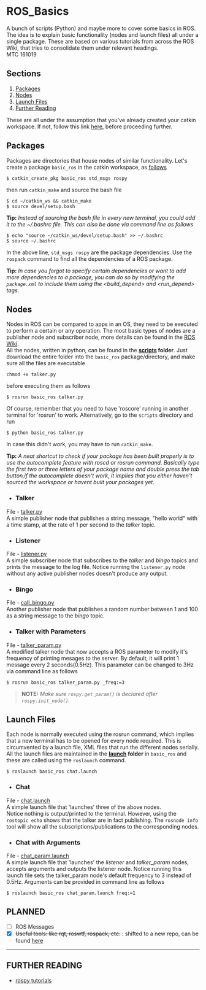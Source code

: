 # ROS_Basics
A  bunch of scripts (Python) and maybe more to cover some basics in ROS.
The idea is to explain basic functionality (nodes and launch files) all under a single package. These are based on various tutorials from across the ROS Wiki, that tries to consolidate them under relevant headings.
<br> MTC 161019


## Sections
1. [Packages](#packages)
2. [Nodes](#nodes)
3. [Launch Files](#launch-files)
4. [Further Reading](#further-reading)


These are all under the assumption that you've already created your catkin workspace. If not, follow this link [here](http://wiki.ros.org/catkin/Tutorials/create_a_workspace), before proceeding further.


## Packages
Packages are directories that house nodes of similar functionality. Let's create a package `basic_ros` in the catkin workspace, as [follows](http://wiki.ros.org/ROS/Tutorials/CreatingPackage)
```
$ catkin_create_pkg basic_ros std_msgs rospy
```
then run `catkin_make` and source the bash file 
```
$ cd ~/catkin_ws && catkin_make
$ source devel/setup.bash
```
**Tip:** 
*Instead of sourcing the bash file in every new terminal, you could add it to the ~/.bashrc file. This can also be done via command line as follows*
```
$ echo "source ~/catkin_ws/devel/setup.bash" >> ~/.bashrc
$ source ~/.bashrc
```


In the above line, `std_msgs rospy` are the package dependencies. Use the `rospack` command to find all the dependencies of a ROS package. <br>


**Tip:** 
*In case you forgot to specify certain dependencies or want to add more dependencies to a package, you can do so by modifying the `package.xml` to include them using the <build_depend> and <run_depend> tags.*


## Nodes
Nodes in ROS can be compared to apps in an OS, they need to be executed to perform a certain or any operation. The most basic types of nodes are a publisher node and subscriber node, more details can be found in the [ROS Wiki](http://wiki.ros.org/ROS/Tutorials/WritingPublisherSubscriber%28python%29). 
<br>All the nodes, written in python, can be found in the **[scripts](https://github.com/mtc-20/ROS_Basics/tree/master/scripts)  folder**. Just download the entire folder into the `basic_ros` package/directory, and make sure all the files are executable
```
chmod +x talker.py
```
before executing them as follows
```
$ rosrun basic_ros talker.py
```
Of course, remember that you need to have 'roscore' running in another terminal for 'rosrun' to work. Alternatively, go to the `scripts` directory and run 
```
$ python basic_ros talker.py
```
In case this didn't work, you may have to run `catkin_make`. 


**Tip:**
*A neat shortcut to check if your package has been built properly is to use the autocomplete feature with roscd or rosrun command. Basically type the first two or three letters of your package name and double press the tab button,if the autocomplete doesn't work, it implies that you either haven't sourced the workspace or havent built your packages yet.*
- ### Talker
File - [talker.py](https://github.com/mtc-20/ROS_Basics/blob/master/scripts/talker.py) <br>
A simple publisher node that publishes a string message, "hello world" with a time stamp, at the rate of 1 per second to the *talker* topic.

- ### Listener
File - [listener.py](https://github.com/mtc-20/ROS_Basics/blob/master/scripts/listener.py) <br>
A simple subscriber node that subscribes to the *talker* and *bingo* topics and prints the message to the log file. Notice running the `listener.py` node without any active publisher nodes doesn't produce any output.

- ### Bingo
File - [call_bingo.py](https://github.com/mtc-20/ROS_Basics/blob/master/scripts/call_bingo.py) <br>
Another publisher node that publishes a random number between 1 and 100 as a string message to the *bingo* topic.

- ### Talker with Parameters
File - [talker_param.py](https://github.com/mtc-20/ROS_Basics/blob/master/scripts/talker_param.py) <br>
A modified talker node that now accepts a ROS parameter to modify it's frequency of printing mesages to the server. By default, it will print 1 message every 2 seconds(0.5Hz). This parameter can be changed to 3Hz via command line as follows
```
$ rosrun basic_ros talker_param.py _freq:=3
```
> **NOTE:** *Make sure `rospy.get_param()` is declared after `rospy.init_node()`.*


## Launch Files
Each node is normally executed using the rosrun command, which implies that a new terminal has to be opened for every node required. This is circumvented by a launch file, XML files that run the different nodes serially.
<br> All the launch files are maintained in the **[launch](https://github.com/mtc-20/ROS_Basics/tree/master/launch) folder** in `basic_ros` and these are called using the `roslaunch` command.
```
$ roslaunch basic_ros chat.launch
```
- ### Chat
File - [chat.launch](https://github.com/mtc-20/ROS_Basics/blob/master/launch/chat.launch) <br>
A simple launch file that 'launches' three of the above nodes. <br>Notice nothing is output/printed to the terminal. However, using the `rostopic echo` shows that the talker are in fact publishing. The `rosnode info` tool will show all the subscriptions/publications to the corresponding nodes.


- ### Chat with Arguments
File - [chat_param.launch](https://github.com/mtc-20/ROS_Basics/blob/master/launch/chat_param.launch) <br>
A simple launch file that 'launches' the *listener* and *talker_param* nodes, accepts arguments and outputs the listener node. Notice running this launch file sets the talker_param node's default frequency to 3 instead of 0.5Hz. Arguments can be provided in command line as follows

```
$ roslaunch basic_ros chat_param.launch freq:=1
```


## PLANNED
- [ ] ROS Messages
- [x] ~~Useful tools: like rqt, roswtf, rospack, etc.~~ : shifted to a new repo, can be found [here](https://github.com/mtc-20/CheatSheets/blob/master/ROS_CS.md)

---
## FURTHER READING
- [rospy tutorials](http://wiki.ros.org/rospy_tutorials) 
